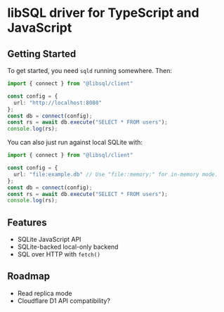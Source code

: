 # libSQL driver for TypeScript and JavaScript

## Getting Started

To get started, you need `sqld` running somewhere. Then:

```typescript
import { connect } from "@libsql/client"

const config = {
  url: "http://localhost:8080"
};
const db = connect(config);
const rs = await db.execute("SELECT * FROM users");
console.log(rs);
```

You can also just run against local SQLite with:

```typescript
import { connect } from "@libsql/client"

const config = {
  url: "file:example.db" // Use "file::memory:" for in-memory mode.
};
const db = connect(config);
const rs = await db.execute("SELECT * FROM users");
console.log(rs);
```

## Features

* SQLite JavaScript API
* SQLite-backed local-only backend
* SQL over HTTP with `fetch()`

## Roadmap

* Read replica mode
* Cloudflare D1 API compatibility?
